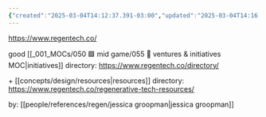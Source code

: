 ```yaml
---
{"created":"2025-03-04T14:12:37.391-03:00","updated":"2025-03-04T14:16:02.852-03:00","tags":["design","regen","lab","database","knowledgecommons","🌱"],"dg-publish":true,"permalink":"/initiatives-orgs-and-communities/regen/regenerative-technology-project/","dgPassFrontmatter":true}
---
```


https://www.regentech.co/

good [[_001_MOCs/050 🟩 mid game/055 💼 ventures & initiatives MOC\|initiatives]] directory: https://www.regentech.co/directory/

\+ [[concepts/design/resources\|resources]] directory: https://www.regentech.co/regenerative-tech-resources/

by: [[people/references/regen/jessica groopman\|jessica groopman]]